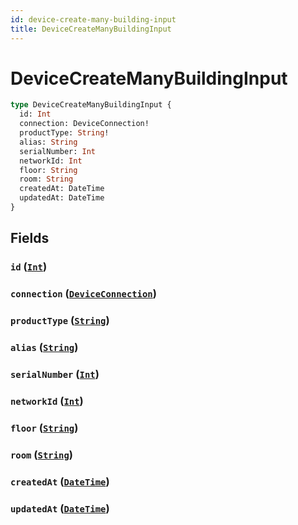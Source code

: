 ```yaml
---
id: device-create-many-building-input
title: DeviceCreateManyBuildingInput
---
```


 # DeviceCreateManyBuildingInput





```graphql
type DeviceCreateManyBuildingInput {
  id: Int
  connection: DeviceConnection!
  productType: String!
  alias: String
  serialNumber: Int
  networkId: Int
  floor: String
  room: String
  createdAt: DateTime
  updatedAt: DateTime
}
```


## Fields

### `id` ([`Int`](/scalars/int))




### `connection` ([`DeviceConnection`](/enums/device-connection))




### `productType` ([`String`](/scalars/string))




### `alias` ([`String`](/scalars/string))




### `serialNumber` ([`Int`](/scalars/int))




### `networkId` ([`Int`](/scalars/int))




### `floor` ([`String`](/scalars/string))




### `room` ([`String`](/scalars/string))




### `createdAt` ([`DateTime`](/scalars/date-time))




### `updatedAt` ([`DateTime`](/scalars/date-time))






